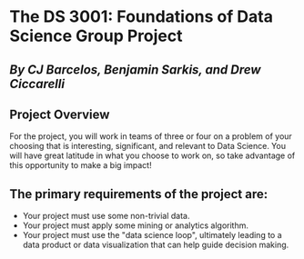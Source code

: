 # The DS 3001: Foundations of Data Science Group Project
## *By CJ Barcelos, Benjamin Sarkis, and Drew Ciccarelli*

## Project Overview

For the project, you will work in teams of three or four on a problem of your choosing that is interesting, significant, and relevant to Data Science. You will have great latitude in what you choose to work on, so take advantage of this opportunity to make a big impact!

## The primary requirements of the project are:
* Your project must use some non-trivial data.
* Your project must apply some mining or analytics algorithm.
* Your project must use the "data science loop", ultimately leading to a data product or data visualization that can help guide decision making.

